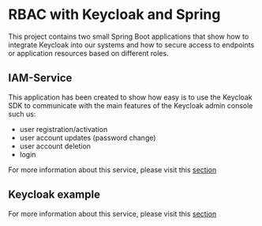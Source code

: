 # RBAC with Keycloak and Spring

This project contains two small Spring Boot applications that show how to integrate
Keycloak into our systems and how to secure access to endpoints or application resources based on different roles.

## IAM-Service

This application has been created to show how easy is to use the Keycloak SDK to communicate with 
the main features of the Keycloak admin console such us:
* user registration/activation
* user account updates (password change)
* user account deletion
* login

For more information about this service, please visit this [section](iam-service/README.md) 

## Keycloak example

For more information about this service, please visit this [section](rbac-keycloak-example/README.md) 

